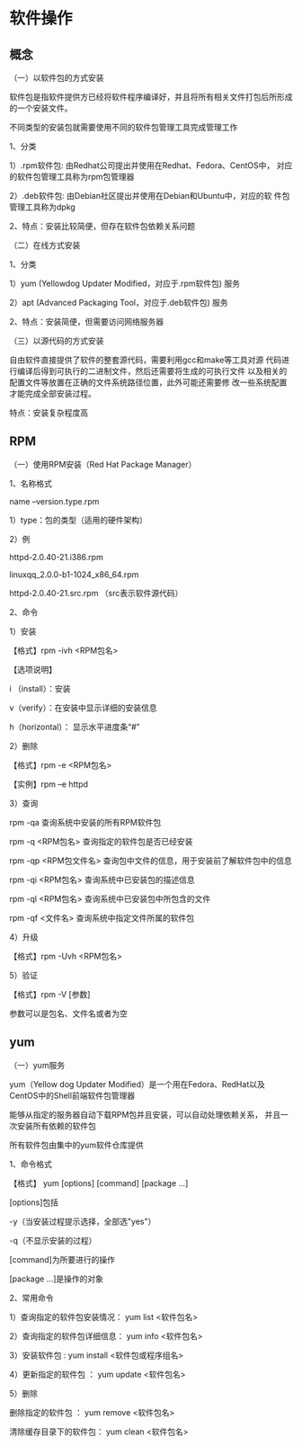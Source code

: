 # 软件操作

## 概念

（一）以软件包的方式安装

软件包是指软件提供方已经将软件程序编译好，并且将所有相关文件打包后所形成的一个安装文件。

不同类型的安装包就需要使用不同的软件包管理工具完成管理工作

1、分类

1）.rpm软件包: 由Redhat公司提出并使用在Redhat、Fedora、CentOS中， 对应的软件包管理工具称为rpm包管理器

2）.deb软件包: 由Debian社区提出并使用在Debian和Ubuntu中，对应的软 件包管理工具称为dpkg

2、特点：安装比较简便，但存在软件包依赖关系问题

 

（二）在线方式安装

1、分类

1）yum (Yellowdog Updater Modified，对应于.rpm软件包) 服务 

2）apt (Advanced Packaging Tool，对应于.deb软件包) 服务 

2、特点：安装简便，但需要访问网络服务器

 

（三）以源代码的方式安装

自由软件直接提供了软件的整套源代码，需要利用gcc和make等工具对源 代码进行编译后得到可执行的二进制文件，然后还需要将生成的可执行文件 以及相关的配置文件等放置在正确的文件系统路径位置，此外可能还需要修 改一些系统配置才能完成全部安装过程。 

特点：安装复杂程度高

 ## RPM

（一）使用RPM安装（Red Hat Package Manager）

1、名称格式

name –version.type.rpm

 

1）type：包的类型（适用的硬件架构）

2）例

httpd-2.0.40-21.i386.rpm 

linuxqq_2.0.0-b1-1024_x86_64.rpm 

httpd-2.0.40-21.src.rpm （src表示软件源代码）

2、命令

1）安装

【格式】rpm -ivh <RPM包名>

【选项说明】 

i （install）：安装 

v（verify）：在安装中显示详细的安装信息 

h（horizontal）： 显示水平进度条“#”

2）删除

【格式】rpm -e <RPM包名>

【实例】rpm –e httpd

3）查询

rpm -qa 查询系统中安装的所有RPM软件包 

rpm -q <RPM包名> 查询指定的软件包是否已经安装 

rpm -qp <RPM包文件名> 查询包中文件的信息，用于安装前了解软件包中的信息 

rpm -qi <RPM包名> 查询系统中已安装包的描述信息 

rpm -ql <RPM包名> 查询系统中已安装包中所包含的文件 

rpm -qf <文件名> 查询系统中指定文件所属的软件包

4）升级

【格式】rpm -Uvh <RPM包名>

5）验证

【格式】rpm -V [参数] 

参数可以是包名、文件名或者为空

## yum

 

（一）yum服务

yum（Yellow dog Updater Modified）是一个用在Fedora、RedHat以及 CentOS中的Shell前端软件包管理器

能够从指定的服务器自动下载RPM包并且安装，可以自动处理依赖关系， 并且一次安装所有依赖的软件包

所有软件包由集中的yum软件仓库提供

 

1、命令格式

【格式】 yum [options] [command] [package ...] 

[options]包括

-y（当安装过程提示选择，全部选"yes"）

-q（不显示安装的过程） 

[command]为所要进行的操作 

[package ...]是操作的对象

2、常用命令

1）查询指定的软件包安装情况： yum list <软件包名>

2）查询指定的软件包详细信息： yum info <软件包名> 

3）安装软件包 : yum install <软件包或程序组名>

4）更新指定的软件包 ： yum update <软件包名>

5）删除 

删除指定的软件包 ： yum remove <软件包名>

清除缓存目录下的软件包： yum clean <软件包名>

